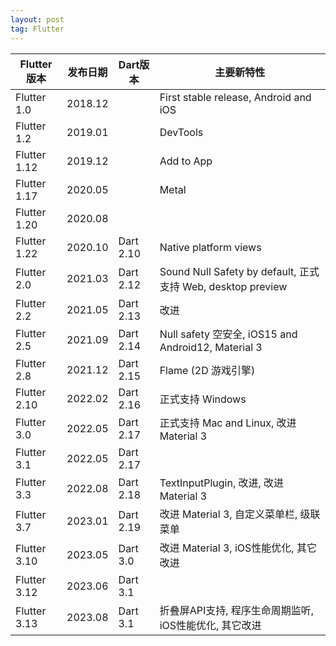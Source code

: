 ```yaml
---
layout: post
tag: Flutter
---
```


 Flutter版本 | 发布日期 | Dart版本 | 主要新特性
 --- | --- | --- | ---
Flutter 1.0		| 2018.12 |				| First stable release, Android and iOS
Flutter 1.2		| 2019.01 |				| DevTools
Flutter 1.12	| 2019.12 |				| Add to App
Flutter 1.17	| 2020.05 |				| Metal
Flutter 1.20	| 2020.08 |				| 
Flutter 1.22	| 2020.10 | Dart 2.10	| Native platform views
Flutter 2.0		| 2021.03 | Dart 2.12	| Sound Null Safety by default, 正式支持 Web, desktop preview
Flutter 2.2		| 2021.05 | Dart 2.13	| 改进
Flutter 2.5		| 2021.09 | Dart 2.14	| Null safety 空安全, iOS15 and Android12, Material 3
Flutter 2.8		| 2021.12 | Dart 2.15	| Flame (2D 游戏引擎)
Flutter 2.10	| 2022.02 | Dart 2.16	| 正式支持 Windows
Flutter 3.0		| 2022.05 | Dart 2.17	| 正式支持 Mac and Linux, 改进 Material 3
Flutter 3.1		| 2022.05 | Dart 2.17	| 
Flutter 3.3		| 2022.08 | Dart 2.18	| TextInputPlugin, 改进, 改进 Material 3
Flutter 3.7		| 2023.01 | Dart 2.19	| 改进 Material 3, 自定义菜单栏, 级联菜单
Flutter 3.10	| 2023.05 | Dart 3.0	| 改进 Material 3, iOS性能优化, 其它改进
Flutter 3.12	| 2023.06 | Dart 3.1	| 
Flutter 3.13	| 2023.08 | Dart 3.1	| 折叠屏API支持, 程序生命周期监听, iOS性能优化, 其它改进
